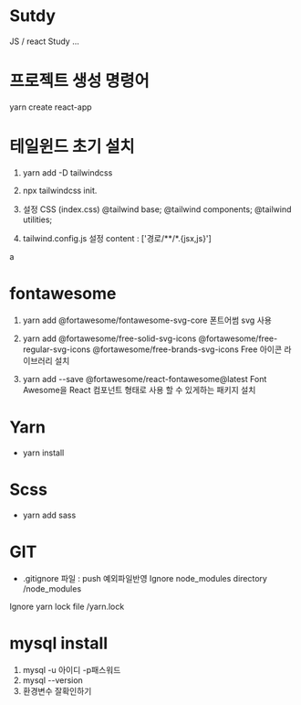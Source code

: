 # Sutdy
JS / react Study ... 


# 프로젝트 생성 명령어 
yarn create react-app 



# 테일윈드 초기 설치
1. yarn add -D tailwindcss
2. npx tailwindcss init.
3. 설정 CSS (index.css)
@tailwind base;
@tailwind components;
@tailwind utilities;

4. tailwind.config.js 설정
content : ['경로/**/*.{jsx,js}']

a

# fontawesome 

1. yarn add @fortawesome/fontawesome-svg-core 
폰트어썸 svg 사용 
2. yarn add @fortawesome/free-solid-svg-icons @fortawesome/free-regular-svg-icons @fortawesome/free-brands-svg-icons
Free 아이콘 라이브러리 설치

3. yarn add --save @fortawesome/react-fontawesome@latest
Font Awesome을 React 컴포넌트 형태로 사용 할 수 있게하는 패키지 설치


# Yarn
 - yarn install

# Scss
- yarn add sass


# GIT
- .gitignore 파일 : push 예외파일반영
Ignore node_modules directory
/node_modules

Ignore yarn lock file
/yarn.lock

# mysql install
1. mysql -u 아이디 -p패스워드
2. mysql --version 
3. 환경변수 잘확인하기